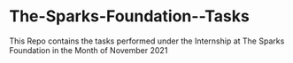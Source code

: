 # The-Sparks-Foundation--Tasks
This Repo contains the tasks performed under the Internship at The Sparks Foundation in the Month of November 2021
